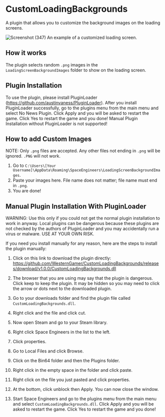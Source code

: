 # CustomLoadingBackgrounds

A plugin that allows you to customize the background images on the loading screens.

![Screenshot (347)](https://user-images.githubusercontent.com/80211714/129464111-b359beb8-8993-400d-8d7b-e9d73e621780.png)
An example of a customized loading screen.

## How it works

The plugin selects random `.png` images in the `LoadingScreenBackgroundImages` folder to show on the loading screen.

## Plugin Installation
To use the plugin, please install PluginLoader (https://github.com/austinvaness/PluginLoader). After you install PluginLoader successfully, go to the plugins menu from the main menu and select No News Plugin. Click Apply and you will be asked to restart the game. Click Yes to restart the game and you done! Manual Plugin Installation without PluginLoader is not supported!

## How to add Custom Images

NOTE: Only `.png` files are accepted. Any other files not ending in `.png` will be ignored. `.PNG` will not work.

1. Go to `C:\Users\[Your Username]\AppData\Roaming\SpaceEngineers\LoadingScreenBackgroundImages`.
2. Paste your images here. File name does not matter; file name must end in `.png`.
3. You are done!

## Manual Plugin Installation With PluginLoader 

WARNING: Use this only if you could not get the normal plugin installation to work in anyway. Local plugins can be dangerous because these plugins are not checked by the authors of PluginLoader and you may accidentally run a virus or malware. USE AT YOUR OWN RISK.

If you need you install manually for any reason, here are the steps to install the plugin manually:

1. Click on this link to download the plugin directly: https://github.com/WesternGamer/CustomLoadingBackgrounds/releases/download/v1.0.0/CustomLoadingBackgrounds.dll

2. The browser that you are using may say that the plugin is dangerous. Click keep to keep the plugin. It may be hidden so you may need to click the arrow or dots next to the downloaded plugin.

3. Go to your downloads folder and find the plugin file called `CustomLoadingBackgrounds.dll`.

4. Right click and the file and click cut.

5. Now open Steam and go to your Steam library.

6. Right click Space Engineers in the list to the left.

7. Click properties.

9. Go to Local Files and click Browse.

10. Click on the Bin64 folder and then the Plugins folder.

11. Right click in the empty space in the folder and click paste.

12. Right click on the file you just pasted and click properties.

13. At the bottom, click unblock then Apply. You can now close the window.

15. Start Space Engineers and go to the plugins menu from the main menu and select `CustomLoadingBackgrounds.dll`. Click Apply and you will be asked to restart the game. Click Yes to restart the game and you done!



